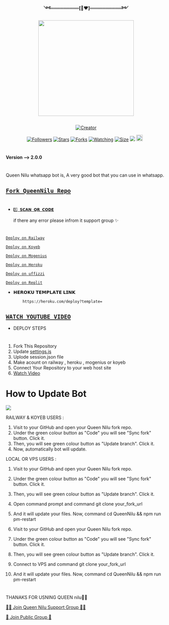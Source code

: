 <p align="center"> 
<b>༺═════════[👸❤️]══════════༻</b>
</p>
<p align="center"> 
<img src="https://te.legra.ph/file/8be699bf71bfa93acac3f.jpg" width="300" height="300"/>
</p>
<p align="center">
  <a href="#"><img src="http://readme-typing-svg.herokuapp.com?font=Fira+Code&pause=1000&width=435&lines=Queen+Nilu+Whatsapp+Multidevice+Bot+;Created+By+KALINDU" alt="">
</p>
<p align="center">
<a href="#"><img title="Creator" src="https://img.shields.io/badge/Creator-KALINDU-blue.svg?style=for-the-badge&logo=github"></a>
</p>
<p align="center">
<a href="https://github.com/Janithsadanuwan?tab=followers"><img title="Followers" src="https://img.shields.io/github/followers/AlipBot?color=green&style=flat-square"></a>
<a href="https://github.com/Janithsadanuwan/QueenNilu/stargazers/"><img title="Stars" src="https://img.shields.io/github/stars/Janithsadanuwan/QueenNilu?color=white&style=flat-square"></a>
<a href="https://github.com/Janithsadanuwan/QueenNilu/network/members"><img title="Forks" src="https://img.shields.io/github/forks/Janithsadanuwan/QueenNilu?color=yellow&style=flat-square"></a>
<a href="https://github.com/Janithsadanuwan/QueenNilu/watchers"><img title="Watching" src="https://img.shields.io/github/watchers/Janithsadanuwan/QueenNilu?label=Watchers&color=red&style=flat-square"></a>
<a href="https://github.com/Janithsadanuwan/QueenNilu/"><img title="Size" src="https://img.shields.io/github/repo-size/AlipBot/Api-Alpis?style=flat-square&color=darkred"></a>
<a href="https://hits.seeyoufarm.com"><img src="https://hits.seeyoufarm.com/api/count/incr/badge.svg?url=https://github.com/Janithsadanuwan/QueenNilu/%2Fhit-counter&count_bg=%2379C83D&title_bg=%23555555&icon=probot.svg&icon_color=%2304FF00&title=hits&edge_flat=false"/></a>
<a href="https://github.com/Janithsadanuwan/QueenNilu/graphs/commit-activity"><img height="20" src="https://img.shields.io/badge/Maintained-No-red.svg"></a>&nbsp;&nbsp;
</p>


# 

<b>Version --> 2.0.0</b>
# 
Queen Nilu whatsapp bot is,
A very good bot that you can use in whatsapp.

## [`Fork QueenNilu Repo`](https://github.com/MR-KAPAYA/QUEEN-NILU-MD/fork)


# 

* [`1️⃣ 𝗦𝗖𝗔𝗡 𝗤𝗥 𝗖𝗢𝗗𝗘`](https://QUEEN-NILU.janithsadanuwan.repl.co)



  if there any error please infrom it support group ✨
# 

[`Deploy on Railway`](https://railway.app?referralCode=FnnJ_C)

[`Deploy on Koyeb`](https://app.koyeb.com/)

[`Deploy on Mogenius`](https://studio.mogenius.com/)

[`Deploy on Heroku`](https://heroku.com/deploy?template=)

[`Deploy on uffizzi`](https://www.uffizzi.com/)

[`Deploy on Replit`](https://replit.com/github/Janithsadanuwan/QueenNilu)


* 𝗛𝗘𝗥𝗢𝗞𝗨 𝗧𝗘𝗠𝗣𝗟𝗔𝗧𝗘 𝗟𝗜𝗡𝗞
       
          https://heroku.com/deploy?template=


## [`WATCH YOUTUBE VIDEO`](https://youtu.be/4jnKUto3i3c)

+ DEPLOY STEPS
# 
1. Fork This Repository 
2. Update [settings.js]()
3. Uplode session.json file
4. Make acount on railway , heroku , mogenius or koyeb 
5. Connect Your Repository to your web host site
6. [ Watch Video](https://youtu.be/4jnKUto3i3c)
# 
# How to Update Bot 

<p align="left">
<img src="https://telegra.ph/file/6af1182fb6bf4b3a43e1d.jpg"/>
</p>

  RAILWAY & KOYEB USERS :

01. Visit to your GitHub and open your Queen Nilu fork repo.
02. Under the green colour button as "Code" you will see "Sync fork" button. Click it.
03. Then, you will see green colour button as "Update branch". Click it.
04. Now, automatically bot will update.

  LOCAL OR VPS USERS :  
01. Visit to your GitHub and open your Queen Nilu fork repo.
02. Under the green colour button as "Code" you will see "Sync fork" button. Click it.
03. Then, you will see green colour button as "Update branch". Click it.
04. Open command prompt and command git clone your_fork_url
05. And it will update your files. Now, command cd QueenNilu && npm run pm-restart
   
   

01. Visit to your GitHub and open your Queen  Nilu fork repo.
02. Under the green colour button as "Code" you will see "Sync fork" button. Click it.
03. Then, you will see green colour button as "Update branch". Click it.
04. Connect to VPS and command git clone your_fork_url
05. And it will update your files. Now, command cd QueenNilu && npm run pm-restart
# 
# 

THANAKS FOR USNING QUEEN nilu💃💖

[🧑‍💻 Join Queen Nilu Support Group 🧑‍💻](https://t.me/QueenNilu)

[💃 Join Public Group 💃]([https://chat.whatsapp.com/](https://chat.whatsapp.com/KT10WomWlnqLVm8iFL9aip))


